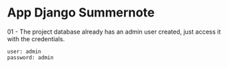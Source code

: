 # App Django Summernote

01 - The project database already has an admin user created, just access it with the credentials.

```
user: admin
password: admin
```
